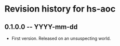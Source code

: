 # Revision history for hs-aoc

## 0.1.0.0 -- YYYY-mm-dd

* First version. Released on an unsuspecting world.
